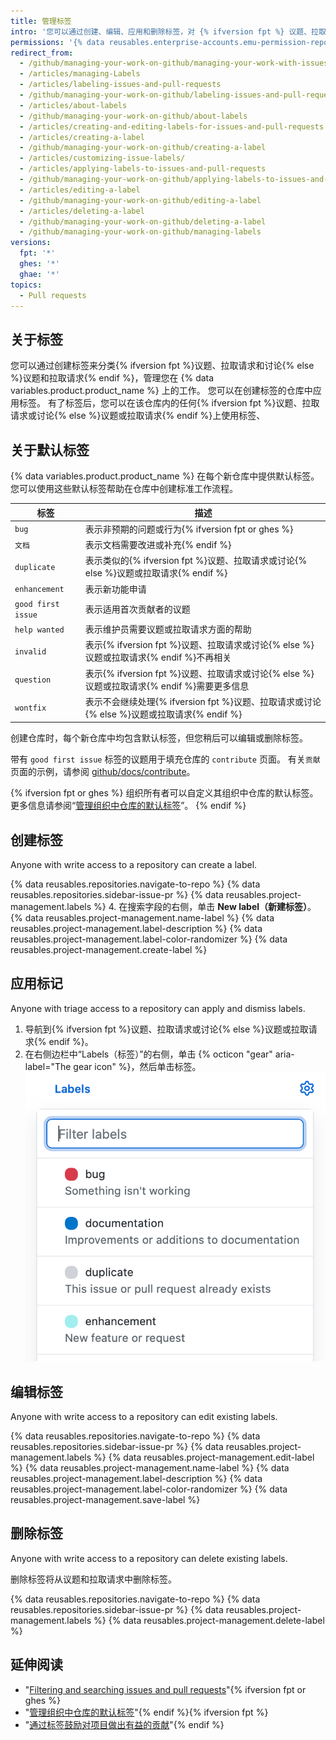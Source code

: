 ```yaml
---
title: 管理标签
intro: '您可以通过创建、编辑、应用和删除标签，对 {% ifversion fpt %} 议题、拉取请求和讨论{% else %}议题和拉取请求{% endif %}进行分类。'
permissions: '{% data reusables.enterprise-accounts.emu-permission-repo %}'
redirect_from:
  - /github/managing-your-work-on-github/managing-your-work-with-issues-and-pull-requests/managing-labels
  - /articles/managing-Labels
  - /articles/labeling-issues-and-pull-requests
  - /github/managing-your-work-on-github/labeling-issues-and-pull-requests
  - /articles/about-labels
  - /github/managing-your-work-on-github/about-labels
  - /articles/creating-and-editing-labels-for-issues-and-pull-requests
  - /articles/creating-a-label
  - /github/managing-your-work-on-github/creating-a-label
  - /articles/customizing-issue-labels/
  - /articles/applying-labels-to-issues-and-pull-requests
  - /github/managing-your-work-on-github/applying-labels-to-issues-and-pull-requests
  - /articles/editing-a-label
  - /github/managing-your-work-on-github/editing-a-label
  - /articles/deleting-a-label
  - /github/managing-your-work-on-github/deleting-a-label
  - /github/managing-your-work-on-github/managing-labels
versions:
  fpt: '*'
  ghes: '*'
  ghae: '*'
topics:
  - Pull requests
---
```

  ## 关于标签

您可以通过创建标签来分类{% ifversion fpt %}议题、拉取请求和讨论{% else %}议题和拉取请求{% endif %}，管理您在 {% data variables.product.product_name %} 上的工作。 您可以在创建标签的仓库中应用标签。 有了标签后，您可以在该仓库内的任何{% ifversion fpt %}议题、拉取请求或讨论{% else %}议题或拉取请求{% endif %}上使用标签、

## 关于默认标签

{% data variables.product.product_name %} 在每个新仓库中提供默认标签。 您可以使用这些默认标签帮助在仓库中创建标准工作流程。

| 标签                 | 描述                                                                |
| ------------------ | ----------------------------------------------------------------- |
| `bug`              | 表示非预期的问题或行为{% ifversion fpt or ghes %}
| `文档`               | 表示文档需要改进或补充{% endif %}
| `duplicate`        | 表示类似的{% ifversion fpt %}议题、拉取请求或讨论{% else %}议题或拉取请求{% endif %}
| `enhancement`      | 表示新功能申请                                                           |
| `good first issue` | 表示适用首次贡献者的议题                                                      |
| `help wanted`      | 表示维护员需要议题或拉取请求方面的帮助                                               |
| `invalid`          | 表示{% ifversion fpt %}议题、拉取请求或讨论{% else %}议题或拉取请求{% endif %}不再相关   |
| `question`         | 表示{% ifversion fpt %}议题、拉取请求或讨论{% else %}议题或拉取请求{% endif %}需要更多信息 |
| `wontfix`          | 表示不会继续处理{% ifversion fpt %}议题、拉取请求或讨论{% else %}议题或拉取请求{% endif %}

创建仓库时，每个新仓库中均包含默认标签，但您稍后可以编辑或删除标签。

带有 `good first issue` 标签的议题用于填充仓库的 `contribute` 页面。 有关`贡献`页面的示例，请参阅 [github/docs/contribute](https://github.com/github/docs/contribute)。

{% ifversion fpt or ghes %}
组织所有者可以自定义其组织中仓库的默认标签。 更多信息请参阅“[管理组织中仓库的默认标签](/articles/managing-default-labels-for-repositories-in-your-organization)”。
{% endif %}

## 创建标签

Anyone with write access to a repository can create a label.

{% data reusables.repositories.navigate-to-repo %}
{% data reusables.repositories.sidebar-issue-pr %}
{% data reusables.project-management.labels %}
4. 在搜索字段的右侧，单击 **New label（新建标签）**。
{% data reusables.project-management.name-label %}
{% data reusables.project-management.label-description %}
{% data reusables.project-management.label-color-randomizer %}
{% data reusables.project-management.create-label %}

## 应用标记

Anyone with triage access to a repository can apply and dismiss labels.

1. 导航到{% ifversion fpt %}议题、拉取请求或讨论{% else %}议题或拉取请求{% endif %}。
1. 在右侧边栏中“Labels（标签）”的右侧，单击 {% octicon "gear" aria-label="The gear icon" %}，然后单击标签。 !["标签"下拉菜单](/assets/images/help/issues/labels-drop-down.png)

## 编辑标签

Anyone with write access to a repository can edit existing labels.

{% data reusables.repositories.navigate-to-repo %}
{% data reusables.repositories.sidebar-issue-pr %}
{% data reusables.project-management.labels %}
{% data reusables.project-management.edit-label %}
{% data reusables.project-management.name-label %}
{% data reusables.project-management.label-description %}
{% data reusables.project-management.label-color-randomizer %}
{% data reusables.project-management.save-label %}

## 删除标签

Anyone with write access to a repository can delete existing labels.

删除标签将从议题和拉取请求中删除标签。

{% data reusables.repositories.navigate-to-repo %}
{% data reusables.repositories.sidebar-issue-pr %}
{% data reusables.project-management.labels %}
{% data reusables.project-management.delete-label %}

## 延伸阅读
- "[Filtering and searching issues and pull requests](/issues/tracking-your-work-with-issues/filtering-and-searching-issues-and-pull-requests)"{% ifversion fpt or ghes %}
- "[管理组织中仓库的默认标签](/articles/managing-default-labels-for-repositories-in-your-organization)"{% endif %}{% ifversion fpt %}
- "[通过标签鼓励对项目做出有益的贡献](/communities/setting-up-your-project-for-healthy-contributions/encouraging-helpful-contributions-to-your-project-with-labels)"{% endif %}
